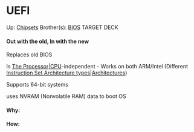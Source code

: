 # UEFI

Up: [Chipsets](chipsets)
Brother(s): [BIOS](bios)
TARGET DECK



#### Out with the old, In with the new

Replaces old BIOS

Is [The Processor|CPU](the_processor|cpu)-independent - Works on both ARM/Intel (Different [Instruction Set Architecture types|Architectures](instruction_set_architecture_types|architectures))

Supports 64-bit systems

uses NVRAM (Nonvolatile RAM) data to boot OS


































#### Why:
#### How:









